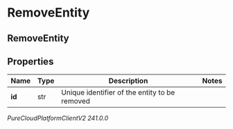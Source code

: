 # RemoveEntity

## RemoveEntity

## Properties

|Name | Type | Description | Notes|
|------------ | ------------- | ------------- | -------------|
| **id** | str | Unique identifier of the entity to be removed | |



_PureCloudPlatformClientV2 241.0.0_
